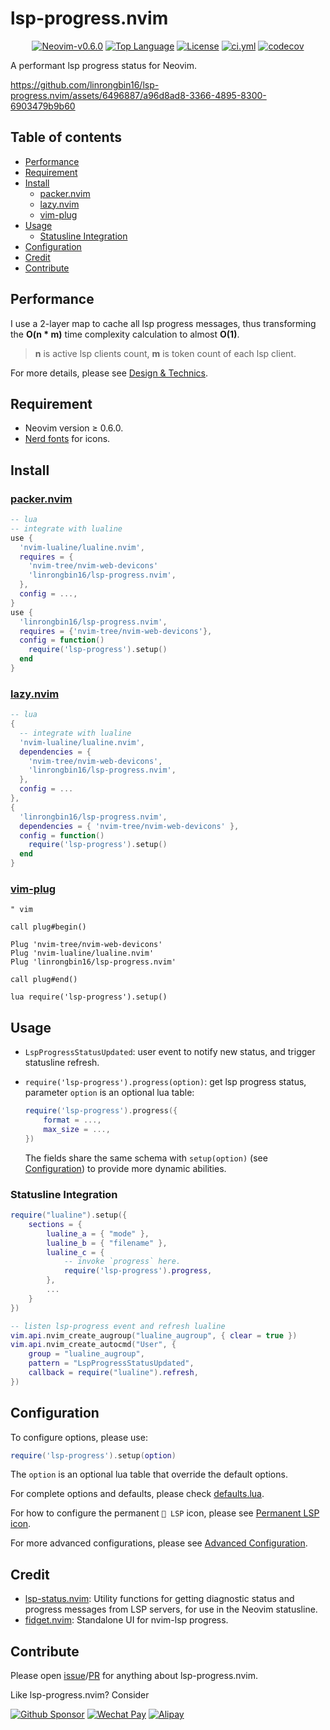 # lsp-progress.nvim

<p align="center">
<a href="https://github.com/neovim/neovim/releases/v0.6.0"><img alt="Neovim-v0.6.0" src="https://img.shields.io/badge/Neovim-v0.6.0-blueviolet.svg?logo=Neovim&logoColor=green" /></a>
<a href="https://github.com/linrongbin16/lsp-progress.nvim/search?l=lua"><img alt="Top Language" src="https://img.shields.io/github/languages/top/linrongbin16/lsp-progress.nvim?label=Lua&logo=lua&logoColor=darkblue" /></a>
<a href="https://github.com/linrongbin16/lsp-progress.nvim/blob/main/LICENSE"><img alt="License" src="https://img.shields.io/github/license/linrongbin16/lsp-progress.nvim?logo=GNU&label=License" /></a>
<a href="https://github.com/linrongbin16/lsp-progress.nvim/actions/workflows/ci.yml"><img alt="ci.yml" src="https://img.shields.io/github/actions/workflow/status/linrongbin16/lsp-progress.nvim/ci.yml?logo=GitHub&label=Luacheck" /></a>
<a href="https://app.codecov.io/github/linrongbin16/lsp-progress.nvim"><img alt="codecov" src="https://img.shields.io/codecov/c/github/linrongbin16/lsp-progress.nvim?logo=codecov&logoColor=magenta&label=Codecov" /></a>
</p>

A performant lsp progress status for Neovim.

<https://github.com/linrongbin16/lsp-progress.nvim/assets/6496887/a96d8ad8-3366-4895-8300-6903479b9b60>

## Table of contents

- [Performance](#performance)
- [Requirement](#requirement)
- [Install](#install)
  - [packer.nvim](#packernvim)
  - [lazy.nvim](#lazynvim)
  - [vim-plug](#vim-plug)
- [Usage](#usage)
  - [Statusline Integration](#statusline-integration)
- [Configuration](#configuration)
- [Credit](#credit)
- [Contribute](#contribute)

## Performance

I use a 2-layer map to cache all lsp progress messages, thus transforming the
**O(n \* m)** time complexity calculation to almost **O(1)**.

> **n** is active lsp clients count, **m** is token count of each lsp client.

For more details, please see [Design & Technics](https://github.com/linrongbin16/lsp-progress.nvim/wiki/Design-&-Technics).

## Requirement

- Neovim version &ge; 0.6.0.
- [Nerd fonts](https://www.nerdfonts.com/) for icons.

## Install

### [packer.nvim](https://github.com/wbthomason/packer.nvim)

```lua
-- lua
-- integrate with lualine
use {
  'nvim-lualine/lualine.nvim',
  requires = {
    'nvim-tree/nvim-web-devicons'
    'linrongbin16/lsp-progress.nvim',
  },
  config = ...,
}
use {
  'linrongbin16/lsp-progress.nvim',
  requires = {'nvim-tree/nvim-web-devicons'},
  config = function()
    require('lsp-progress').setup()
  end
}
```

### [lazy.nvim](https://github.com/folke/lazy.nvim)

```lua
-- lua
{
  -- integrate with lualine
  'nvim-lualine/lualine.nvim',
  dependencies = {
    'nvim-tree/nvim-web-devicons',
    'linrongbin16/lsp-progress.nvim',
  },
  config = ...
},
{
  'linrongbin16/lsp-progress.nvim',
  dependencies = { 'nvim-tree/nvim-web-devicons' },
  config = function()
    require('lsp-progress').setup()
  end
}
```

### [vim-plug](https://github.com/junegunn/vim-plug)

```vim
" vim

call plug#begin()

Plug 'nvim-tree/nvim-web-devicons'
Plug 'nvim-lualine/lualine.nvim'
Plug 'linrongbin16/lsp-progress.nvim'

call plug#end()

lua require('lsp-progress').setup()
```

## Usage

- `LspProgressStatusUpdated`: user event to notify new status, and trigger statusline
  refresh.
- `require('lsp-progress').progress(option)`: get lsp progress status, parameter
  `option` is an optional lua table:

  ```lua
  require('lsp-progress').progress({
      format = ...,
      max_size = ...,
  })
  ```

  The fields share the same schema with `setup(option)` (see [Configuration](#configuration))
  to provide more dynamic abilities.

### Statusline Integration

```lua
require("lualine").setup({
    sections = {
        lualine_a = { "mode" },
        lualine_b = { "filename" },
        lualine_c = {
            -- invoke `progress` here.
            require('lsp-progress').progress,
        },
        ...
    }
})

-- listen lsp-progress event and refresh lualine
vim.api.nvim_create_augroup("lualine_augroup", { clear = true })
vim.api.nvim_create_autocmd("User", {
    group = "lualine_augroup",
    pattern = "LspProgressStatusUpdated",
    callback = require("lualine").refresh,
})
```

## Configuration

To configure options, please use:

```lua
require('lsp-progress').setup(option)
```

The `option` is an optional lua table that override the default options.

For complete options and defaults, please check [defaults.lua](https://github.com/linrongbin16/lsp-progress.nvim/blob/main/lua/lsp-progress/defaults.lua).

For how to configure the permanent ` LSP` icon, please see [Permanent LSP icon](https://github.com/linrongbin16/lsp-progress.nvim/wiki/Advanced-Configuration#permanent-lsp-icon).

For more advanced configurations, please see [Advanced Configuration](https://github.com/linrongbin16/lsp-progress.nvim/wiki/Advanced-Configuration).

## Credit

- [lsp-status.nvim](https://github.com/nvim-lua/lsp-status.nvim): Utility
  functions for getting diagnostic status and progress messages from LSP servers,
  for use in the Neovim statusline.
- [fidget.nvim](https://github.com/j-hui/fidget.nvim): Standalone UI for
  nvim-lsp progress.

## Contribute

Please open [issue](https://github.com/linrongbin16/lsp-progress.nvim/issues)/[PR](https://github.com/linrongbin16/lsp-progress.nvim/pulls) for anything about lsp-progress.nvim.

Like lsp-progress.nvim? Consider

[![Github Sponsor](https://img.shields.io/badge/-Sponsor%20Me%20on%20Github-magenta?logo=github&logoColor=white)](https://github.com/sponsors/linrongbin16)
[![Wechat Pay](https://img.shields.io/badge/-Tip%20Me%20on%20WeChat-brightgreen?logo=wechat&logoColor=white)](https://github.com/linrongbin16/lin.nvim/wiki/Sponsor)
[![Alipay](https://img.shields.io/badge/-Tip%20Me%20on%20Alipay-blue?logo=alipay&logoColor=white)](https://github.com/linrongbin16/lin.nvim/wiki/Sponsor)
